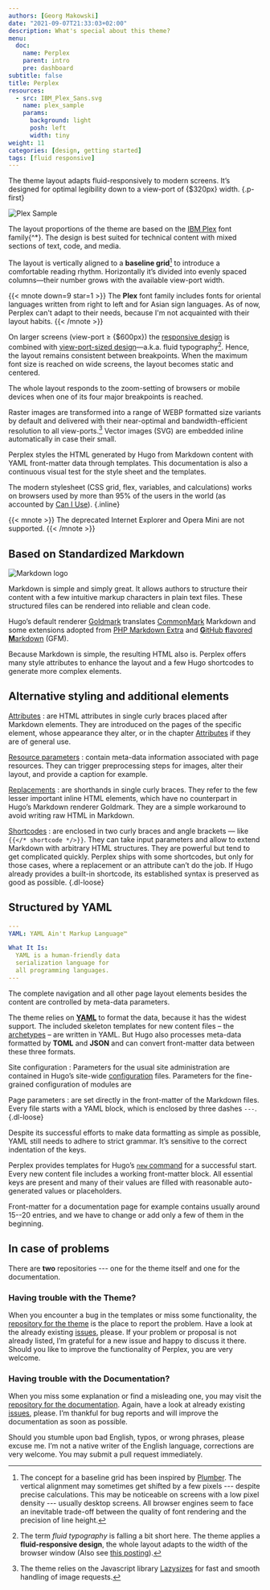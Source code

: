 ```yaml
---
authors: [Georg Makowski]
date: "2021-09-07T21:33:03+02:00"
description: What's special about this theme?
menu:
  doc:
    name: Perplex
    parent: intro
    pre: dashboard
subtitle: false
title: Perplex
resources:
  - src: IBM_Plex_Sans.svg
    name: plex_sample
    params:
      background: light
      posh: left
      width: tiny
weight: 11
categories: [design, getting started]
tags: [fluid responsive]
---
```


The theme layout adapts fluid-responsively to modern screens. It’s designed for optimal legibility down to a view-port of {$320px} width.
{.p-first} <!--more-->

![Plex Sample](plex_sample)

The layout proportions of the theme are based on the [IBM Plex][plex] font family{^\*}. The design is best suited for technical content with mixed sections of text, code, and media.

The layout is vertically aligned to a **baseline grid**[^1] to introduce a comfortable reading rhythm. Horizontally it’s divided into evenly spaced columns—their number grows with the available view-port width.

{{< mnote down=9 star=1 >}}
The **Plex** font family includes fonts for oriental languages written from right to left and for Asian sign languages. As of now, Perplex can't adapt to their needs, because I'm not acquainted with their layout habits.
{{< /mnote >}}

On larger screens (view-port &ge; {$600px}) the [responsive design][rd] is combined with [view-port-sized design][ptres]—a.k.a. fluid typography[^2]. Hence, the layout remains consistent between breakpoints. When the maximum font size is reached on wide screens, the layout becomes static and centered.

The whole layout responds to the zoom-setting of browsers or mobile devices when one of its four major breakpoints is reached. 

Raster images are transformed into a range of WEBP formatted size variants by default and delivered with their near-optimal and bandwidth-efficient resolution to all view-ports.[^3] Vector images (SVG) are embedded inline automatically in case their small.

Perplex styles the HTML generated by Hugo from Markdown content with YAML front-matter data through templates. This documentation is also a continuous visual test for the style sheet and the templates.

The modern stylesheet (CSS grid, flex, variables, and calculations) works on browsers used by more than 95\% of the users in the world (as accounted by [Can I Use](https://caniuse.com)).
{.inline}

{{< mnote >}}
The deprecated Internet Explorer and Opera Mini are not supported.
{{< /mnote >}}

## Based on Standardized Markdown

![Markdown logo](markdownlogo?ph=left&w=tiny)

Markdown is simple and simply great. It allows authors to structure their content with a few intuitive markup characters in plain text files. These structured files can be rendered into reliable and clean code.

Hugo’s default renderer [Goldmark][gmark] translates [CommonMark][cmark] Markdown and some extensions adopted from [PHP Markdown Extra][phpmex] and [**G**itHub **f**lavored **M**arkdown][gfmspec] (GFM).

Because Markdown is simple, the resulting HTML also is. Perplex offers many style attributes to enhance the layout and a few Hugo shortcodes to generate more complex elements.

## Alternative styling and additional elements

[Attributes](/doc/enhancing/attribute)
: are HTML attributes in single curly braces placed after Markdown elements. They are introduced on the pages of the specific element, whose appearance they alter, or in the chapter [Attributes](/doc/enhancing/attribute) if they are of general use.

[Resource parameters](/doc/enhancing/image)
: contain meta-data information associated with page resources. They can trigger preprocessing steps for images, alter their layout, and provide a caption for example.

[Replacements](/doc/enhancing/replace)
: are shorthands in single curly braces. They refer to the few lesser important inline HTML elements, which have no counterpart in Hugo’s Markdown renderer Goldmark. They are a simple workaround to avoid writing raw HTML in Markdown.

[Shortcodes](/doc/enhancing/shortcode)
: are enclosed in two curly braces and angle brackets — like `{{</* shortcode */>}}`. They can take input parameters and allow to extend Markdown with arbitrary HTML structures. They are powerful but tend to get complicated quickly. Perplex ships with some shortcodes, but only for those cases, where a replacement or an attribute can’t do the job. If Hugo already provides a built-in shortcode, its established syntax is preserved as good as possible.
{.dl-loose}

## Structured by YAML

```yaml {.left-in-half}
---
YAML: YAML Ain't Markup Language™

What It Is:
  YAML is a human-friendly data 
  serialization language for 
  all programming languages.
---
```

The complete navigation and all other page layout elements besides the content are controlled by meta-data parameters.

The theme relies on [**YAML**](https://yaml.org) to format the data, because it has the widest support. The included skeleton templates for new content files – the [archetypes](doc/appendix/archetypes) – are written in YAML. But Hugo also processes meta-data formatted by **TOML** and **JSON** and can convert front-matter data between these three formats.

Site configuration
: Parameters for the usual site administration are contained in Hugo’s site-wide [configuration][conf] files. Parameters for the fine-grained configuration of modules are 

Page parameters
: are set directly in the front-matter of the Markdown files. Every file starts with a YAML block, which is enclosed by three dashes `---`.
{.dl-loose}

Despite its successful efforts to make data formatting as simple as possible, YAML still needs to adhere to strict grammar. It’s sensitive to the correct indentation of the keys.

Perplex provides templates for Hugo’s [`new` command][new] for a successful start. Every new content file includes a working front-matter block. All essential keys are present and many of their values are filled with reasonable auto-generated values or placeholders.

Front-matter for a documentation page for example contains usually around 15--20 entries, and we have to change or add only a few of them in the beginning.

## In case of problems

There are **two** repositories --- one for the theme itself and one for the documentation.

### Having trouble with the Theme?

When you encounter a bug in the templates or miss some functionality, the [repository for the theme][theme] is the place to report the problem. Have a look at the already existing [issues][issue], please. If your problem or proposal is not already listed, I’m grateful for a new issue and happy to discuss it there. Should you like to improve the functionality of Perplex, you are very welcome.

### Having trouble with the Documentation?

When you miss some explanation or find a misleading one, you may visit the [repository for the documentation][doc]. Again, have a look at already existing [issues][docissue], please. I’m thankful for bug reports and will improve the documentation as soon as possible.

Should you stumble upon bad English, typos, or wrong phrases, please excuse me. I’m not a native writer of the English language, corrections are very welcome. You may submit a pull request immediately.  

[^1]: The concept for a baseline grid has been inspired by [Plumber][plumber]. The vertical alignment may sometimes get shifted by a few pixels --- despite precise calculations. This may be noticeable on screens with a low pixel density --- usually desktop screens. All browser engines seem to face an inevitable trade-off between the quality of font rendering and the precision of line height.

[^2]: The term _fluid typography_ is falling a bit short here. The theme applies a **fluid-responsive design**, the whole layout adapts to the width of the browser window (Also see [this posting](/blog/accessibility-of-fluid-typography)).

[^3]: The theme relies on the Javascript library [Lazysizes][ls] for fast and smooth handling of image requests.

[plex]: https://ibm.com/plex
[rd]: https://alistapart.com/article/responsive-web-design
[ptres]: https://practicaltypography.com/responsive-web-design.html
[theme]: https://github.com/bowman2001/perplex
[issue]: https://github.com/bowman2001/perplex/issues
[doc]: https://github.com/bowman2001/perplexdoc
[docissue]: https://github.com/bowman2001/perplexdoc/issues
[cmark]: https://commonmark.org "CommonMark project site"
[gmark]: https://github.com/yuin/goldmark "Goldmark repository"
[phpmex]: https://michelf.ca/projects/php-markdown/extra/ "PHP Markdown Extra site"
[gfmspec]: https://github.github.com/gfm "GitHub Flavored Markdown Specification"
[plumber]: https://jamonserrano.github.io/plumber-sass
[conf]: /doc/appendix/config/hugoyaml
[new]: /doc/intro/workflow/local-server#your-first-content
[ls]: https://github.com/afarkas/lazysizes